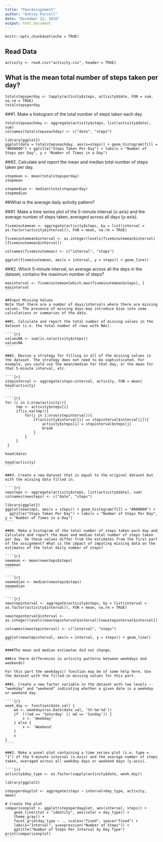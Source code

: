 ```yaml
---
title: "PeerAssignment"
author: "Ashley Purcell"
date: "December 22, 2016"
output: html_document
---
```


```{r setup, include=FALSE}
knitr::opts_chunk$set(echo = TRUE)
```

## Read Data

```{r}
activity <- read.csv("activity.csv", header = TRUE)
```

## What is the mean total number of steps taken per day?

```{r}
totalstepsperday <- tapply(activity$steps, activity$date, FUN = sum,  na.rm = TRUE)
totalstepsperday
```

###1. Make a histogram of the total number of steps taken each day.

```{r}
totalstepseachday <- aggregate(activity$steps, list(activity$date), sum)
colnames(totalstepseachday) <- c("date", "steps")

library(ggplot2)
ggplot(data = totalstepseachday, aes(x=steps)) + geom_histogram(fill = "#000000") + ggtitle("Steps Taken Per Day") + labs(x = "Number of Steps per Day", y = "Number of Times in a Day")
````

###2. Calculate and report the mean and median total number of steps taken per day.

````{r}
stepmean <- mean(totalstepsperday)
stepmean
````

````{r}
stepmedian <- median(totalstepsperday)
stepmedian
````

##What is the average daily activity pattern?

###1. Make a time series plot of the 5-minute interval (x-axis) and the average number of steps taken, averaged across all days (y-axis).

````{r}
fiveminutemean <- aggregate(activity$steps, by = list(interval = as.factor(activity$interval)), FUN = mean, na.rm = TRUE)

fiveminutemean$interval <- as.integer(levels(fiveminutemean$interval)[fiveminutemean$interval])

colnames(fiveminutemean) <- c("interval", "steps")

ggplot(fiveminutemean, aes(x = interval, y = steps)) + geom_line()
````

###2. Which 5-minute interval, on average across all the days in the dataset, contains the maximum number of steps?

``````{r}
maxinterval <- fiveminutemean[which.max(fiveminutemean$steps), ]
maxinterval
````

##Input Missing Values
Note that there are a number of days/intervals where there are missing values. The presence of missing days may introduce bias into some calculations or summaries of the data.

###1. Calculate and report the total number of missing values in the dataset (i.e. the total number of rows with NAs).

````{r}
valuesNA <- sum(is.na(activity$steps))
valuesNA
````

###2. Devise a strategy for filling in all of the missing values in the dataset. The strategy does not need to be sophisticated. For example, you could use the mean/median for that day, or the mean for that 5-minute interval, etc.

````{r}
stepinterval <- aggregate(steps~interval, activity, FUN = mean)
head(activity)
````

````{r}
for (i in 1:nrow(activity)){
     tmp <- activity$steps[i]
     if(is.na(tmp)){
         for(j in 1:nrow(stepinterval)){
             if(activity$interval[i] == stepinterval$interval[j]){
                 activity$steps[i] = stepinterval$steps[j]
                 break
             }
         }
     }  
 }

head(data)

head(activity)
````

###3. Create a new dataset that is equal to the original dataset but with the missing data filled in.

````{r}
newsteps <- aggregate(activity$steps, list(activity$date), sum)
colnames(newsteps) <- c("date", "steps")

library(ggplot2)
ggplot(newsteps, aes(x = steps)) + geom_histogram(fill = "#000000") +
  ggtitle("Steps Taken Per Day") + labs(x = "Number of Steps Per Day", y = "Number of Times in a Day")
````

###4. Make a histogram of the total number of steps taken each day and Calculate and report the mean and median total number of steps taken per day. Do these values differ from the estimates from the first part of the assignment? What is the impact of imputing missing data on the estimates of the total daily number of steps?

````{r}
newmean <- mean(newsteps$steps)
newmean
````

````{r}
newmedian <- median(newsteps$steps)
newmedian
````

````{r}
newstepinterval <- aggregate(activity$steps, by = list(interval = as.factor(activity$interval)), FUN = mean, na.rm = TRUE)

newstepinterval$interval <- as.integer(levels(newstepinterval$interval)[newstepinterval$interval])

colnames(newstepinterval) <- c("interval", "steps")

ggplot(newstepinterval, aes(x = interval, y = steps)) + geom_line()
````

####The mean and median estimates did not change. 

##Are there differences in activity patterns between weekdays and weekends?

For this part the weekdays() function may be of some help here. Use the dataset with the filled-in missing values for this part.

###1. Create a new factor variable in the dataset with two levels -- "weekday" and "weekend" indicating whether a given date is a weekday or weekend day.

````{r}
week_day <- function(date_val) {
    wd <- weekdays(as.Date(date_val, '%Y-%m-%d'))
    if  (!(wd == 'Saturday' || wd == 'Sunday')) {
        x <- 'Weekday'
    } else {
        x <- 'Weekend'
    }
    x
}
````

###2. Make a panel plot containing a time series plot (i.e. type = "1") of the 5-minute interval (x-axis) and the average number of steps taken, averaged across all weekday days or weekend days (y-axis). 

````{r}
activity$day_type <- as.factor(sapply(activity$date, week_day))

library(ggplot2)

stepsperdayplot <- aggregate(steps ~ interval+day_type, activity, mean)

# Create the plot
comparisonplot <- ggplot(stepsperdayplot, aes(interval, steps)) +
    geom_line(stat = "identity", aes(color = day_type)) +
    theme_gray() +
    facet_grid(day_type ~ ., scales="fixed", space="fixed") +
    labs(x="Interval", y=expression("Number of Steps")) +
    ggtitle("Number of Steps Per Interval by Day Type")
print(comparisonplot)
````
